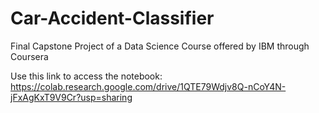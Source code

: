 # Car-Accident-Classifier
Final Capstone Project of a Data Science Course offered by IBM through Coursera

Use this link to access the notebook: https://colab.research.google.com/drive/1QTE79Wdjv8Q-nCoY4N-jFxAgKxT9V9Cr?usp=sharing
